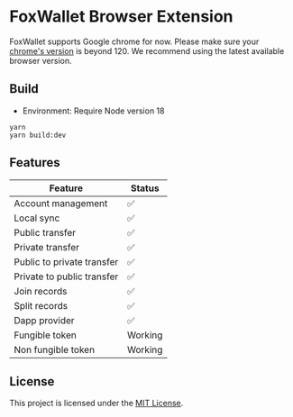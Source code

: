 # FoxWallet Browser Extension

FoxWallet supports Google chrome for now. Please make sure your [chrome's version](chrome://settings/help) is beyond 120. We recommend using the latest available browser version.

## Build

- Environment: Require Node version 18

```shell
yarn
yarn build:dev
```

## Features

| Feature                    | Status             |
| -------------------------- | ------------------ |
| Account management         | :white_check_mark: |
| Local sync                 | :white_check_mark: |
| Public transfer            | :white_check_mark: |
| Private transfer           | :white_check_mark: |
| Public to private transfer | :white_check_mark: |
| Private to public transfer | :white_check_mark: |
| Join records               | :white_check_mark: |
| Split records              | :white_check_mark: |
| Dapp provider              | :white_check_mark: |
| Fungible token             | Working            |
| Non fungible token         | Working            |

## License

This project is licensed under the [MIT License](./LICENSE).
